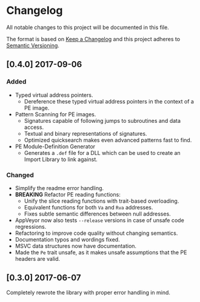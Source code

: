 # Changelog

All notable changes to this project will be documented in this file.

The format is based on [Keep a Changelog](http://keepachangelog.com/en/1.0.0/)
and this project adheres to [Semantic Versioning](http://semver.org/spec/v2.0.0.html).

## [0.4.0] 2017-09-06

### Added

- Typed virtual address pointers.
  - Dereference these typed virtual address pointers in the context of a PE image.
- Pattern Scanning for PE images.
  - Signatures capable of following jumps to subroutines and data access.
  - Textual and binary representations of signatures.
  - Optimized quicksearch makes even advanced patterns fast to find.
- PE Module-Definition Generator
  - Generates a `.def` file for a DLL which can be used to create an Import Library to link against.

### Changed

- Simplify the readme error handling.
- **BREAKING** Refactor PE reading functions:
  - Unify the slice reading functions with trait-based overloading.
  - Equivalent functions for both `Va` and `Rva` addresses.
  - Fixes subtle semantic differences between null addresses.
- AppVeyor now also tests `--release` versions in case of unsafe code regressions.
- Refactoring to improve code quality without changing semantics.
- Documentation typos and wordings fixed.
- MSVC data structures now have documentation.
- Made the `Pe` trait unsafe, as it makes unsafe assumptions that the PE headers are valid.

## [0.3.0] 2017-06-07

Completely rewrote the library with proper error handling in mind.
